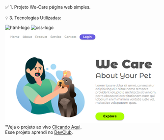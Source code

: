 ✅ 1. Projeto We-Care página web simples.
<br>
<br>
💡 3. Tecnologias Utilizadas:

<img src="https://img.shields.io/badge/HTML5-E34F26?style=for-the-badge&logo=html5&logoColor=white" alt="html-logo" /> <img src="https://img.shields.io/badge/CSS3-1572B6?style=for-the-badge&logo=css3&logoColor=white" alt="css-logo" /> 
<br>
<img src="https://github.com/Eliassilva98/Projeto-Html-Css-We-Care/blob/main/We-Care-para-Readme.png?raw=true" alt="we-care-logo" />
<br>
"Veja o projeto ao vivo <a href="https://eliassilva98.github.io/Projeto-Html-Css-We-Care"/>Clicando Aqui<a/>.
<br>
Esse projeto aprendi no <a href="https://aulas.devclub.com.br/m/lessons/css-pt1-front-end-club"/>DevClub<a/>.
